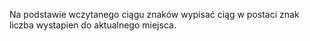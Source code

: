 Na podstawie wczytanego ciągu znaków wypisać ciąg w postaci znak liczba wystapien do aktualnego miejsca.
